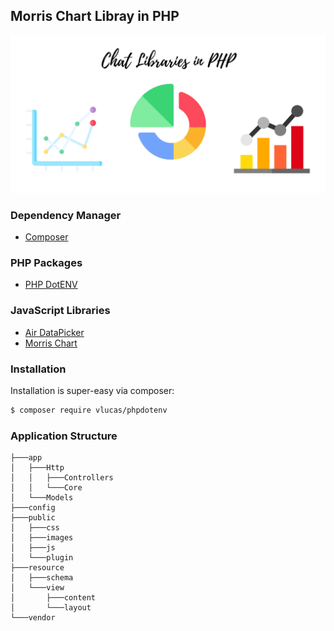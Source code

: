 ## Morris Chart Libray in PHP
![Chart Image](./public/images/chart.png)


### Dependency Manager
- [Composer](https://getcomposer.org/)


### PHP Packages
- [PHP DotENV](https://github.com/vlucas/phpdotenv)


### JavaScript Libraries
- [Air DataPicker](https://github.com/t1m0n/air-datepicker)
- [Morris Chart](https://morrisjs.github.io/morris.js/)


### Installation
Installation is super-easy via composer:

```bash
$ composer require vlucas/phpdotenv
```


### Application Structure
```tree
├───app
│   ├───Http
│   │   ├───Controllers
│   │   └───Core
│   └───Models
├───config
├───public
│   ├───css
│   ├───images
│   ├───js
│   └───plugin
├───resource
│   ├───schema
│   └───view
│       ├───content
│       └───layout
└───vendor
```

